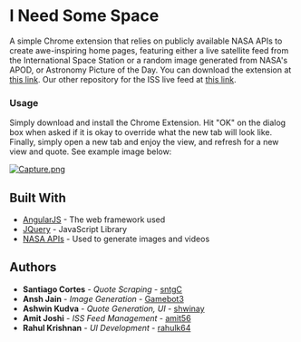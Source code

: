 # I Need Some Space

A simple Chrome extension that relies on publicly available NASA APIs to create awe-inspiring home pages, featuring either a live satellite feed from the International Space Station or a random image generated from NASA's APOD, or Astronomy Picture of the Day. You can download the extension at [this link](https://chrome.google.com/webstore/detail/i-need-some-space/pnfnlobicflcdpdgggjmfdpodnpmepgg).  Our other repository for the ISS live feed at [this link](https://github.com/iss-extension/iss-stream).

### Usage

Simply download and install the Chrome Extension. Hit "OK" on the dialog box when asked if it is okay to override what the new tab will look like. Finally, simply open a new tab and enjoy the view, and refresh for a new view and quote. See example image below:


[![Capture.png](https://i.postimg.cc/rmHKQ3nS/Capture.png)](https://postimg.cc/phDWdGtT)

## Built With

* [AngularJS](https://angularjs.org/) - The web framework used
* [JQuery](https://jquery.com/) - JavaScript Library
* [NASA APIs](https://api.nasa.gov/) - Used to generate images and videos

## Authors

* **Santiago Cortes** - *Quote Scraping* - [sntgC](https://github.com/sntgC)
* **Ansh Jain** - *Image Generation* - [Gamebot3](https://github.com/Gamebot3)
* **Ashwin Kudva** - *Quote Generation, UI* - [shwinay](https://github.com/shwinay)
* **Amit Joshi** - *ISS Feed Management* - [amit56](https://github.com/amitjoshi24)
* **Rahul Krishnan** - *UI Development* - [rahulk64](https://github.com/rahulk64)
